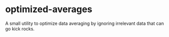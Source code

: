# optimized-averages
A small utility to optimize data averaging by ignoring irrelevant data that can go kick rocks. 
